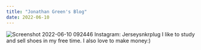 ```yaml
---
title: "Jonathan Green's Blog"
date: 2022-06-10
---
```

![Screenshot 2022-06-10 092446](https://user-images.githubusercontent.com/107152106/173086904-a1a3e3db-3145-4d31-9e86-b2f905a8b7d8.png)
Instagram: Jerseysnkrplug
I like to study and sell shoes in my free time. I also love to make money:)
